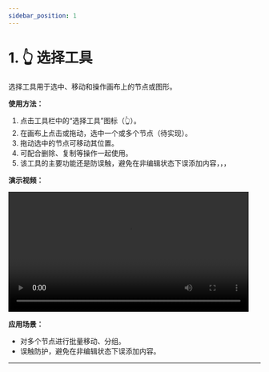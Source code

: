 ```yaml
---
sidebar_position: 1
---
```


# 1. 👆 选择工具

选择工具用于选中、移动和操作画布上的节点或图形。

**使用方法：**
1. 点击工具栏中的“选择工具”图标（👆）。
2. 在画布上点击或拖动，选中一个或多个节点（待实现）。
3. 拖动选中的节点可移动其位置。
4. 可配合删除、复制等操作一起使用。
5. 该工具的主要功能还是防误触，避免在非编辑状态下误添加内容，，，

**演示视频：**

<video src="/video/test.mp4" controls width="480">
  您的浏览器不支持 video 标签。
</video>

**应用场景：**
- 对多个节点进行批量移动、分组。
- 误触防护，避免在非编辑状态下误添加内容。

---
